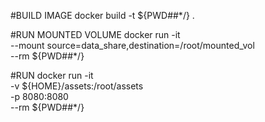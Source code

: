 #BUILD IMAGE
docker build -t ${PWD##*/} .

#RUN MOUNTED VOLUME
docker run -it \
  --mount source=data_share,destination=/root/mounted_vol \
  --rm ${PWD##*/}

#RUN
docker run -it \
  -v ${HOME}/assets:/root/assets \
  -p 8080:8080 \
  --rm ${PWD##*/}
